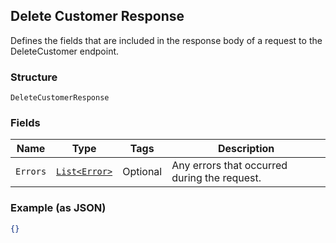 ## Delete Customer Response

Defines the fields that are included in the response body of
a request to the DeleteCustomer endpoint.

### Structure

`DeleteCustomerResponse`

### Fields

| Name | Type | Tags | Description |
|  --- | --- | --- | --- |
| `Errors` | [`List<Error>`](/doc/models/error.md) | Optional | Any errors that occurred during the request. |

### Example (as JSON)

```json
{}
```

